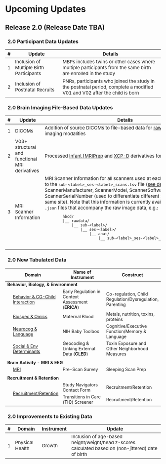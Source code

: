 # Upcoming Updates

## Release 2.0 (Release Date TBA)

### <i class="fa-solid fa-arrows-rotate" style="margin-right: 8px;"></i> 2.0 Participant Data Updates

<table style="width: 100%; border-collapse: collapse; table-layout: fixed; font-size: 15px;">
  <thead>
    <tr>
      <th>#</th>
      <th>Update</th>
      <th>Details</th>
    </tr>
  </thead>
  <tbody>
    <tr>
      <td>1</td>
      <td style="word-wrap: break-word; white-space: normal;">Inclusion of Multiple Birth Participants</td>
      <td style="word-wrap: break-word; white-space: normal;">MBPs includes twins or other cases where multiple participants from the same birth are enrolled in the study</td>
    </tr>
    <tr>
      <td>2</td>
      <td style="word-wrap: break-word; white-space: normal;">Inclusion of Postnatal Recruits</td>
      <td style="word-wrap: break-word; white-space: normal;">PNRs, participants who joined the study in the postnatal period, complete a modified V01 and V02 after the child is born</td>
    </tr>
  </tbody>
</table>

### <i class="fa-solid fa-arrows-rotate" style="margin-right: 8px;"></i> 2.0 Brain Imaging File-Based Data Updates

<table style="width: 100%; border-collapse: collapse; table-layout: fixed; font-size: 15px;">
  <thead>
    <tr>
      <th>#</th>
      <th>Update</th>
      <th>Details</th>
    </tr>
  </thead>
  <tbody>
    <tr>
      <td>1</td>
      <td>DICOMs</td>
      <td style="word-wrap: break-word; white-space: normal;">Addition of source DICOMs to file-based data for <a href="../../datacuration/rawbids" target="_blank">raw BIDS</a> for all imaging modalities</td>
    </tr>
    <tr>
      <td>2</td>
      <td style="word-wrap: break-word; white-space: normal;">V03+ structural and functional MRI derivatives</td>
      <td style="word-wrap: break-word; white-space: normal;">Processed <a href="../../datacuration/derivatives/#infant-fmriprep-nibabies" target="_blank" rel="noopener noreferrer">Infant fMRIPrep</a> and <a href="../../datacuration/derivatives/#xcp-d-xcp_d" target="_blank" rel="noopener noreferrer">XCP-D</a> derivatives for visits V03+</td>
    </tr>
    <tr>
      <td>3</td>
      <td style="word-wrap: break-word; white-space: normal;">MRI Scanner Information</td>
      <td style="word-wrap: break-word; white-space: normal;">MRI Scanner Information for all scanners used at each site will be added to the <code>sub-&lt;label&gt;_ses-&lt;label&gt;_scans.tsv</code> file (<a href="../../datacuration/rawbids/#participant-session-scan-level-data" target="_blank" rel="noopener noreferrer">see details</a>), including ScannerManufacturer, ScannerModel, ScannerSoftwareVersion, and ScannerSerialNumber (used to differentiate different scanners at the same site). Note that this information is currently available in the sidecar <code>.json</code> files that accompany the raw image data, e.g.:
        <pre style="font-size: 12px;">
        hbcd/
        |__ rawdata/ 
            |__ sub-<span class="label">&lt;label&gt;</span>/
                |__ ses-<span class="label">&lt;label&gt;</span>/
                    |__ anat/
                        |__ sub-<span class="label">&lt;label&gt;</span>_ses-<span class="label">&lt;label&gt;</span>_run-<span class="label">&lt;label&gt;</span>_T1w.json
        </pre>
      </td>
    </tr>
  </tbody>
</table>

### <i class="fa-solid fa-arrows-rotate" style="margin-right: 8px;"></i> 2.0 New Tabulated Data

<table style="width: 100%; border-collapse: collapse; table-layout: fixed; font-size: 14px;">
  <thead>
    <tr>
      <th style="width: 25%;">Domain</th>
      <th style="width: 30%;">Name of Instrument</th>
      <th style="width: 30%;">Construct</th>
    </tr>
  </thead>
  <tbody>
  <tr>
    <td colspan="3"><strong>Behavior, Biology, & Environment</strong></td>
  </tr>
    <tr>
      <td style="word-wrap: break-word; white-space: normal; padding-left: 25px;"><a href="../../instruments/#bcgi" target="_blank"><i class="fa fa-people-arrows"></i> Behavior & CG-Child Interaction</a></td>
      <td style="word-wrap: break-word; white-space: normal;">Early Regulation in Context Assessment (<strong>ERICA</strong>)</td>
      <td style="word-wrap: break-word; white-space: normal;">Co-regulation, Child Regulation/Dysregulation, Parenting</td>
    </tr>
    <tr>
      <td style="word-wrap: break-word; white-space: normal; padding-left: 25px;"><a href="../../instruments/#biospec" target="_blank"><i class="fa fa-vial"></i> Biospec & Omics</a></td>
      <td style="word-wrap: break-word; white-space: normal;">Maternal Blood</td>
      <td style="word-wrap: break-word; white-space: normal;">Metals, nutrition, toxins, proteins</td>
    </tr>
    <tr>
      <td style="word-wrap: break-word; white-space: normal; padding-left: 25px;"><a href="../../instruments/#neurocog" target="_blank"><i class="fa fa-brain"></i> Neurocog & Language</a></td>
      <td style="word-wrap: break-word; white-space: normal;">NIH Baby Toolbox</td>
      <td style="word-wrap: break-word; white-space: normal;">Cognitive/Executive Function/Memory & Language</td>
    </tr>
    <tr>
      <td style="word-wrap: break-word; white-space: normal; padding-left: 25px;"><a href="../../instruments/#socenvdet" target="_blank"><i class="fas fa-city"></i> Social & Env Determinants</a></td>
      <td style="word-wrap: break-word; white-space: normal;">Geocoding & Linking External Data (<strong>GLED</strong>)</td>
      <td style="word-wrap: break-word; white-space: normal;">Toxin Exposure and Other Neighborhood Measures</td>
    </tr>
  <tr>
    <td colspan="3"></td>
  </tr>
  <tr>
    <td colspan="3"><strong>Brain Activity - MRI & EEG</strong></td>
  </tr>
  <tr>
      <td style="word-wrap: break-word; white-space: normal; padding-left: 25px;"><a href="../../instruments/#mri" target="_blank"><i class="fas fa-magnet"></i> MRI</a></td>
      <td style="word-wrap: break-word; white-space: normal;">Pre-Scan Survey</td>
      <td style="word-wrap: break-word; white-space: normal;">Sleeping Scan Prep</td>
  </tr>
  <tr>
    <td colspan="3"></td>
  </tr>
  <tr>
    <td colspan="3"><strong>Recruitment & Retention</strong></td>
  </tr>
    <tr>
      <td rowspan="2" style="word-wrap: break-word; white-space: normal; padding-left: 25px;"><a href="../../instruments/#admin" target="_blank"><i class="fas fa-clipboard"></i> Recruitment/Retention</a></td>
      <td style="word-wrap: break-word; white-space: normal;">Study Navigators Contact Form</td>
      <td style="word-wrap: break-word; white-space: normal;">Recruitment/Retention</td>
    </tr>
    <tr>
      <td style="word-wrap: break-word; white-space: normal;">Transitions in Care (<strong>TIC</strong>) Screener</td>
      <td style="word-wrap: break-word; white-space: normal;">Recruitment/Retention</td>
    </tr>
  </tbody>
</table>

### <i class="fa-solid fa-arrows-rotate" style="margin-right: 8px;"></i> 2.0 Improvements to Existing Data

<table style="width: 100%; border-collapse: collapse; table-layout: fixed; font-size: 15px;">
  <thead>
    <tr>
      <th>#</th>
      <th>Domain</th>
      <th>Instrument</th>
      <th>Update</th>
    </tr>
  </thead>
  <tbody>
    <tr>
      <td>1</td>
      <td>Physical Health</td>
      <td>Growth</td>
      <td style="word-wrap: break-word; white-space: normal;">Inclusion of age-based height/weight/head z-scores calculated based on (non-jittered) date of birth</td>
    </tr>
  </tbody>
</table>

